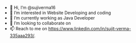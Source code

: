 - 👋 Hi, I’m @sujiverma16
- 👀 I’m interested in Website Developing and coding
- 🌱 I’m currently working as Java Developer
- 💞️ I’m looking to collaborate on 
- 📫 Reach to me on https://www.linkedin.com/in/sujit-verma-335aaa293/.

<!---
sujiverma16/sujiverma16 is a ✨ special ✨ repository because its `README.md` (this file) appears on your GitHub profile.
You can click the Preview link to take a look at your changes.
--->
